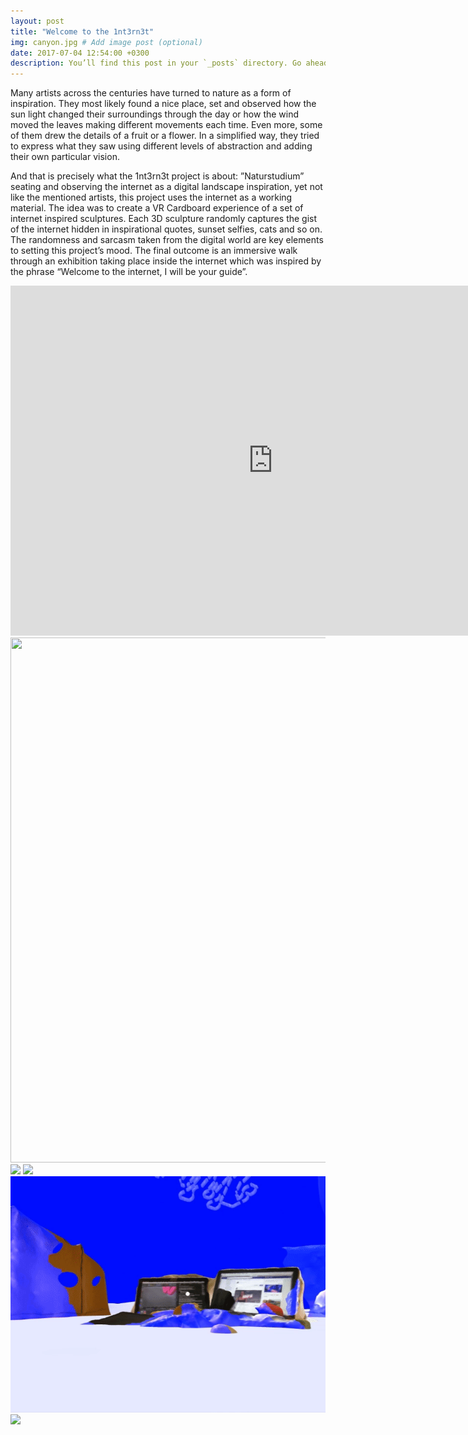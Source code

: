 ```yaml
---
layout: post
title: "Welcome to the 1nt3rn3t"
img: canyon.jpg # Add image post (optional)
date: 2017-07-04 12:54:00 +0300
description: You’ll find this post in your `_posts` directory. Go ahead and edit it and re-build the site to see your changes. # Add post description (optional)
---
```


Many artists across the centuries have turned to nature as a form of inspiration. They most likely found a nice place, set and observed how the sun light changed their surroundings through the day or how the wind moved the leaves making different movements each time. Even more, some of them drew the details of a fruit or a flower. In a simplified way, they tried to express what they saw using different levels of abstraction and adding their own particular vision.

And that is precisely what the 1nt3rn3t project is about: ”Naturstudium” seating and observing the internet as a digital landscape inspiration, yet not like the mentioned artists, this project uses the internet as a working material. The idea was to create a VR Cardboard experience of a set of internet inspired sculptures. Each 3D sculpture randomly captures the gist of the internet hidden in inspirational quotes, sunset selfies, cats and so on. The randomness and sarcasm taken from the digital world are key elements to setting this project’s mood. The final outcome is an immersive walk through an exhibition taking place inside the internet which was inspired by the phrase “Welcome to the internet, I will be your guide”.

<iframe src="https://player.vimeo.com/video/190377684" width="840" height="560" frameborder="0" webkitallowfullscreen mozallowfullscreen allowfullscreen></iframe> 

<img src="../assets/img/tg-1nt3rn3t-01.gif" height="840" width="840">

<img src="../assets/img/tg-1nt3rn3t-02.gif">

<img src="../assets/img/tg-1nt3rn3t-03.gif">

<img src="../assets/img/tg-1nt3rn3t-04.gif">

<img src="../assets/img/tg-1nt3rn3t-05.gif">







   
  
